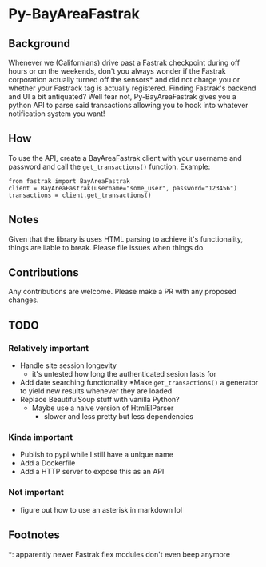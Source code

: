 # Py-BayAreaFastrak

## Background
Whenever we (Californians) drive past a Fastrak checkpoint during off hours or on the weekends, don't you always wonder 
if the Fastrak corporation actually turned off the sensors* and did not charge you or whether your Fastrack tag is 
actually registered. Finding Fastrak's backend and UI a bit antiquated? Well fear not, Py-BayAreaFastrak gives you
a python API to parse said transactions allowing you to hook into whatever notification system you want!

## How
To use the API, create a BayAreaFastrak client with your username and password and call the `get_transactions()` 
function. Example:
```
from fastrak import BayAreaFastrak
client = BayAreaFastrak(username="some_user", password="123456")
transactions = client.get_transactions()
```

## Notes
Given that the library is uses HTML parsing to achieve it's functionality, things are liable to 
break. Please file issues when things do.


## Contributions
Any contributions are welcome. Please make a PR with any proposed changes.

## TODO
### Relatively important
* Handle site session longevity
  * it's untested how long the authenticated sesion lasts for
* Add date searching functionality
  *Make `get_transactions()` a generator to yield new results whenever they are loaded
* Replace BeautifulSoup stuff with vanilla Python?
  * Maybe use a naive version of HtmlElParser
    * slower and less pretty but less dependencies

### Kinda important
* Publish to pypi while I still have a unique name
* Add a Dockerfile
* Add a HTTP server to expose this as an API
  
### Not important
* figure out how to use an asterisk in markdown lol

## Footnotes
*: apparently newer Fastrak flex modules don't even beep anymore